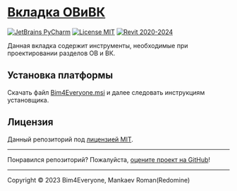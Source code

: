 # [Вкладка ОВиВК](https://kb.a101.ru/pages/viewpage.action?pageId=67850426)

[![JetBrains PyCharm](https://img.shields.io/badge/JetBrains-PyCharm-blue.svg)](https://www.jetbrains.com/pycharm)
[![License MIT](https://img.shields.io/badge/License-MIT-blue.svg)](LICENSE.md)
[![Revit 2020-2024](https://img.shields.io/badge/Revit-2020--2024-blue.svg)](https://www.autodesk.com/products/revit/overview)

Данная вкладка содержит инструменты, 
необходимые при проектировании разделов ОВ и ВК.

## Установка платформы

Скачать файл [Bim4Everyone.msi](https://github.com/Bim4Everyone/Bim4EveryoneSetup/releases/latest) 
и далее следовать инструкциям установщика.

## Лицензия

Данный репозиторий под [лицензией MIT](https://en.wikipedia.org/wiki/MIT_License).

---

Понравился репозиторий? Пожалуйста, [оцените проект на GitHub](../../stargazers)!

---

Copyright © 2023 Bim4Everyone, Mankaev Roman(Redomine)